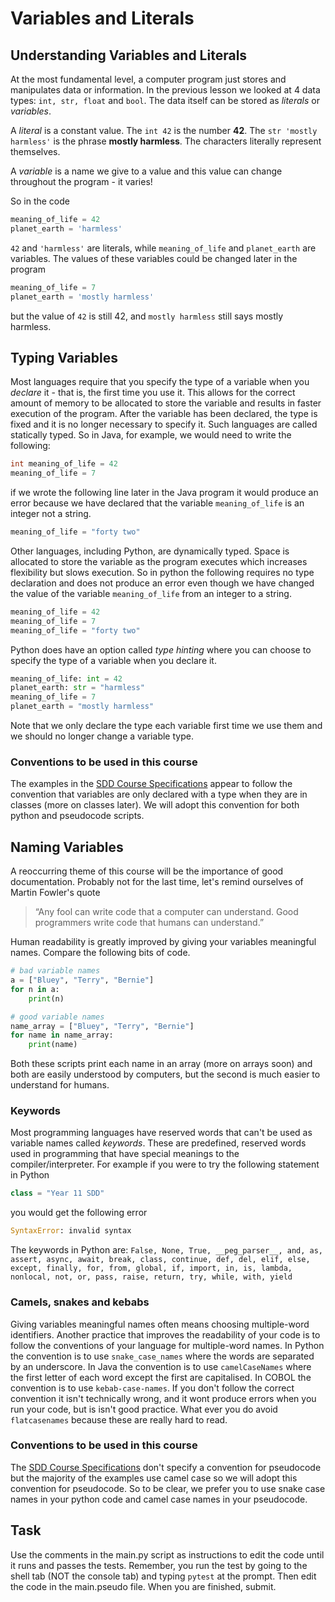# Variables and Literals

## Understanding Variables and Literals
At the most fundamental level, a computer program just stores and manipulates data or information. In the previous lesson we looked at 4 data types: `int, str, float` and `bool`. The data itself can be stored as *literals* or *variables*.

A *literal* is a constant value. The `int 42` is the number **42**. The `str 'mostly harmless'` is the phrase **mostly harmless**. The characters literally represent themselves.

A *variable* is a name we give to a value and this value can change throughout the program - it varies!

So in the code
```python
meaning_of_life = 42
planet_earth = 'harmless'
```

`42` and `'harmless'` are literals, while `meaning_of_life` and `planet_earth` are variables. The values of these variables could be changed later in the program

```python
meaning_of_life = 7
planet_earth = 'mostly harmless'
```

but the value of `42` is still 42, and `mostly harmless` still says mostly harmless.

## Typing Variables
Most languages require that you specify the type of a variable when you *declare* it - that is, the first time you use it. This allows for the correct amount of memory to be allocated to store the variable and results in faster execution of the program. After the variable has been declared, the type is fixed and it is no longer necessary to specify it. Such languages are called statically typed. So in Java, for example, we would need to write the following:

```java
int meaning_of_life = 42
meaning_of_life = 7
```
if we wrote the following line later in the Java program it would produce an error because we have declared that the variable `meaning_of_life` is an integer not a string.

```java
meaning_of_life = "forty two"
```
Other languages, including Python, are dynamically typed. Space is allocated to store the variable as the program executes which increases flexibility but slows execution. So in python the following requires no type declaration and does not produce an error even though we have changed the value of the variable `meaning_of_life` from an integer to a string.

```python
meaning_of_life = 42
meaning_of_life = 7
meaning_of_life = "forty two"
```

Python does have an option called *type hinting* where you can choose to specify the type of a variable when you declare it.

```python
meaning_of_life: int = 42
planet_earth: str = "harmless"
meaning_of_life = 7
planet_earth = "mostly harmless"
```
Note that we only declare the type each variable first time we use them and we should no longer change a variable type.

### Conventions to be used in this course
The examples in the [SDD Course Specifications](https://educationstandards.nsw.edu.au/wps/wcm/connect/44325629-51c6-4330-8bf8-662d5cfbe5fb/software-design-development-course-specs.pdf?MOD=AJPERES&CVID=) appear to follow the convention that variables are only declared with a type when they are in classes (more on classes later). We will adopt this convention for both python and pseudocode scripts.

## Naming Variables
A reoccurring theme of this course will be the importance of good documentation. Probably not for the last time, let's remind ourselves of Martin Fowler's quote
> “Any fool can write code that a computer can understand. Good programmers write code that humans can understand.”

Human readability is greatly improved by giving your variables meaningful names. Compare the following bits of code.
```python
# bad variable names
a = ["Bluey", "Terry", "Bernie"]
for n in a:
    print(n)

# good variable names
name_array = ["Bluey", "Terry", "Bernie"]
for name in name_array:
    print(name)
```
Both these scripts print each name in an array (more on arrays soon) and both are easily understood by computers, but the second is much easier to understand for humans.

### Keywords
Most programming languages have reserved words that can't be used as variable names called *keywords*. These are predefined, reserved words used in programming that have special meanings to the compiler/interpreter. For example if you were to try the following statement in Python
```python
class = "Year 11 SDD"
```
you would get the following error
```python
SyntaxError: invalid syntax
```

The keywords in Python are: `False, None, True, __peg_parser__, and, as, assert, async, await, break, class, continue, def, del, elif, else, except, finally, for, from, global, if, import, in, is, lambda, nonlocal, not, or, pass, raise, return, try, while, with, yield`

### Camels, snakes and kebabs
Giving variables meaningful names often means choosing multiple-word identifiers. Another practice that improves the readability of your code is to follow the conventions of your language for multiple-word names. In Python the convention is to use `snake_case_names` where the words are separated by an underscore. In Java the convention is to use `camelCaseNames` where the first letter of each word except the first are capitalised. In COBOL the convention is to use `kebab-case-names`. If you don't follow the correct convention it isn't technically wrong, and it wont produce errors when you run your code, but is isn't good practice. What ever you do avoid `flatcasenames` because these are really hard to read.

### Conventions to be used in this course
The [SDD Course Specifications](https://educationstandards.nsw.edu.au/wps/wcm/connect/44325629-51c6-4330-8bf8-662d5cfbe5fb/software-design-development-course-specs.pdf?MOD=AJPERES&CVID=) don't specify a convention for pseudocode but the majority of the examples use camel case so we will adopt this convention for pseudocode. So to be clear, we prefer you to use snake case names in your python code and camel case names in your pseudocode.

## Task

Use the comments in the main.py script as instructions to edit the code until it runs and passes the tests. Remember, you run the test by going to the shell tab (NOT the console tab) and typing `pytest` at the prompt. Then edit the code in the main.pseudo file. When you are finished, submit.
